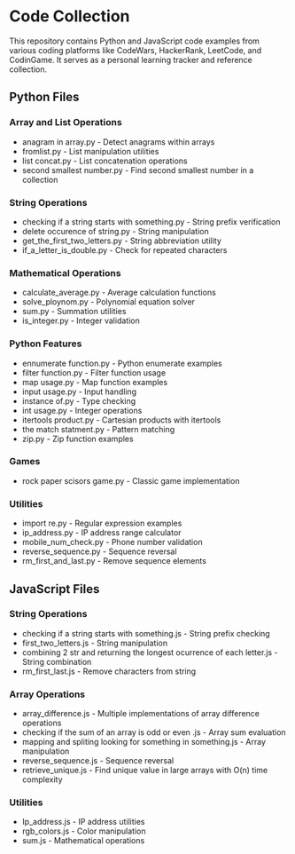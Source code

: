 # Code Collection

This repository contains Python and JavaScript code examples from various coding platforms like CodeWars, HackerRank, LeetCode, and CodinGame. It serves as a personal learning tracker and reference collection.

## Python Files

### Array and List Operations
- anagram in array.py - Detect anagrams within arrays
- fromlist.py - List manipulation utilities
- list concat.py - List concatenation operations
- second smallest number.py - Find second smallest number in a collection

### String Operations
- checking if a string starts with something.py - String prefix verification
- delete occurence of string.py - String manipulation
- get_the_first_two_letters.py - String abbreviation utility
- if_a_letter_is_double.py - Check for repeated characters

### Mathematical Operations
- calculate_average.py - Average calculation functions
- solve_ploynom.py - Polynomial equation solver
- sum.py - Summation utilities
- is_integer.py - Integer validation

### Python Features
- ennumerate function.py - Python enumerate examples
- filter function.py - Filter function usage
- map usage.py - Map function examples
- input usage.py - Input handling
- instance of.py - Type checking
- int usage.py - Integer operations
- itertools product.py - Cartesian products with itertools
- the match statment.py - Pattern matching
- zip.py - Zip function examples

### Games
- rock paper scisors game.py - Classic game implementation

### Utilities
- import re.py - Regular expression examples
- ip_address.py - IP address range calculator
- mobile_num_check.py - Phone number validation
- reverse_sequence.py - Sequence reversal
- rm_first_and_last.py - Remove sequence elements

## JavaScript Files

### String Operations
- checking if a string starts with something.js - String prefix checking
- first_two_letters.js - String manipulation
- combining 2 str and returning the longest ocurrence of each letter.js - String combination
- rm_first_last.js - Remove characters from string

### Array Operations
- array_difference.js - Multiple implementations of array difference operations
- checking if the sum of an array is odd or even .js - Array sum evaluation
- mapping and spliting looking for something in something.js - Array manipulation
- reverse_sequence.js - Sequence reversal
- retrieve_unique.js - Find unique value in large arrays with O(n) time complexity

### Utilities
- Ip_address.js - IP address utilities
- rgb_colors.js - Color manipulation
- sum.js - Mathematical operations